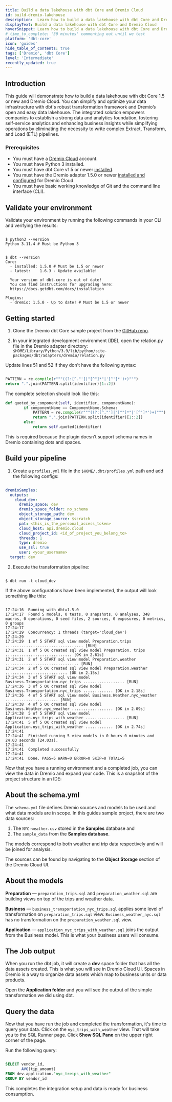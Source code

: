 ```yaml
---
title: Build a data lakehouse with dbt Core and Dremio Cloud
id: build-dremio-lakehouse
description:  Learn how to build a data lakehouse with dbt Core and Dremio Cloud.
displayText: Build a data lakehouse with dbt Core and Dremio Cloud
hoverSnippet: Learn how to build a data lakehouse with dbt Core and Dremio Cloud
# time_to_complete: '30 minutes' commenting out until we test
platform: 'dbt-core'
icon: 'guides'
hide_table_of_contents: true
tags: ['Dremio', 'dbt Core']
level: 'Intermediate'
recently_updated: true
---
```

## Introduction

This guide will demonstrate how to build a data lakehouse with dbt Core 1.5 or new and Dremio Cloud. You can simplify and optimize your data infrastructure with dbt's robust transformation framework and Dremio’s open and easy data lakehouse. The integrated solution empowers companies to establish a strong data and analytics foundation, fostering self-service analytics and enhancing business insights while simplifying operations by eliminating the necessity to write complex Extract, Transform, and Load (ETL) pipelines. 

### Prerequisites

* You must have a [Dremio Cloud](https://docs.dremio.com/cloud/) account.
* You must have Python 3 installed.
* You must have dbt Core v1.5 or newer [installed](/docs/core/installation). 
* You must have the Dremio adapter 1.5.0 or newer [installed and configured](/docs/core/connect-data-platform/dremio-setup) for Dremio Cloud.
* You must have basic working knowledge of Git and the command line interface (CLI).

## Validate your environment 

Validate your environment by running the following commands in your CLI and verifying the results:

```shell

$ python3 --version
Python 3.11.4 # Must be Python 3

```

```shell

$ dbt --version
Core:
  - installed: 1.5.0 # Must be 1.5 or newer
  - latest:    1.6.3 - Update available!

  Your version of dbt-core is out of date!
  You can find instructions for upgrading here:
  https://docs.getdbt.com/docs/installation

Plugins:
  - dremio: 1.5.0 - Up to date! # Must be 1.5 or newer

```

## Getting started

1. Clone the Dremio dbt Core sample project from the [GitHub repo](https://github.com/dremio-brock/DremioDBTSample/tree/master/dremioSamples).

2. In your integrated development environment (IDE), open the relation.py file in the Dremio adapter directory:
  `$HOME/Library/Python/3.9/lib/python/site-packages/dbt/adapters/dremio/relation.py`

Update lines 51 and 52 if they don't have the following syntax:

```python

PATTERN = re.compile(r"""((?:[^."']|"[^"]*"|'[^']*')+)""")
return ".".join(PATTERN.split(identifier)[1::2])

```

The complete selection should look like this:

```python
def quoted_by_component(self, identifier, componentName):
        if componentName == ComponentName.Schema:
            PATTERN = re.compile(r"""((?:[^."']|"[^"]*"|'[^']*')+)""")
            return ".".join(PATTERN.split(identifier)[1::2])
        else:
            return self.quoted(identifier)

```

This is required because the plugin doesn’t support schema names in Dremio containing dots and spaces.

## Build your pipeline

1. Create a `profiles.yml` file in the `$HOME/.dbt/profiles.yml` path and add the following configs:

```yaml

dremioSamples:
  outputs:
    cloud_dev:
      dremio_space: dev
      dremio_space_folder: no_schema
      object_storage_path: dev
      object_storage_source: $scratch
      pat: <this_is_the_personal_access_token>
      cloud_host: api.dremio.cloud
      cloud_project_id: <id_of_project_you_belong_to>
      threads: 1
      type: dremio
      use_ssl: true
      user: <your_username>
  target: dev

  ```

  2. Execute the transformation pipeline: 

  ```shell

  $ dbt run -t cloud_dev

  ```

  If the above configurations have been implemented, the output will look something like this:

```shell

17:24:16  Running with dbt=1.5.0
17:24:17  Found 5 models, 0 tests, 0 snapshots, 0 analyses, 348 macros, 0 operations, 0 seed files, 2 sources, 0 exposures, 0 metrics, 0 groups
17:24:17
17:24:29  Concurrency: 1 threads (target='cloud_dev')
17:24:29
17:24:29  1 of 5 START sql view model Preparation.trips .................................. [RUN]
17:24:31  1 of 5 OK created sql view model Preparation. trips ............................. [OK in 2.61s]
17:24:31  2 of 5 START sql view model Preparation.weather ................................ [RUN]
17:24:34  2 of 5 OK created sql view model Preparation.weather ........................... [OK in 2.15s]
17:24:34  3 of 5 START sql view model Business.Transportation.nyc_trips .................. [RUN]
17:24:36  3 of 5 OK created sql view model Business.Transportation.nyc_trips ............. [OK in 2.18s]
17:24:36  4 of 5 START sql view model Business.Weather.nyc_weather ....................... [RUN]
17:24:38  4 of 5 OK created sql view model Business.Weather.nyc_weather .................. [OK in 2.09s]
17:24:38  5 of 5 START sql view model Application.nyc_trips_with_weather ................. [RUN]
17:24:41  5 of 5 OK created sql view model Application.nyc_trips_with_weather ............ [OK in 2.74s]
17:24:41
17:24:41  Finished running 5 view models in 0 hours 0 minutes and 24.03 seconds (24.03s).
17:24:41
17:24:41  Completed successfully
17:24:41
17:24:41  Done. PASS=5 WARN=0 ERROR=0 SKIP=0 TOTAL=5

```

Now that you have a running environment and a completed job, you can view the data in Dremio and expand your code. This is a snapshot of the project structure in an IDE:

<Lightbox src="/img/guides/dremio/dremio-cloned-repo.png" title="Cloned repo in an IDE"/>

## About the schema.yml

The `schema.yml` file defines Dremio sources and models to be used and what data models are in scope. In this guides sample project, there are two data sources: 

1. The `NYC-weather.csv` stored in the **Samples** database and 
2. The `sample_data` from the **Samples database**.

The models correspond to both weather and trip data respectively and will be joined for analysis. 

The sources can be found by navigating to the **Object Storage** section of the Dremio Cloud UI.

<Lightbox src="/img/guides/dremio/dremio-nyc-weather.png" title="NYC-weather.csv location in Dremio Cloud"/>

## About the models

**Preparation** &mdash; `preparation_trips.sql` and `preparation_weather.sql` are building views on top of the trips and weather data.

**Business** &mdash; `business_transportation_nyc_trips.sql` applies some level of transformation on `preparation_trips.sql` view. `Business_weather_nyc.sql` has no transformation on the `preparation_weather.sql` view. 

**Application** &mdash; `application_nyc_trips_with_weather.sql` joins the output from the Business model. This is what your business users will consume.

## The Job output

When you run the dbt job, it will create a **dev** space folder that has all the data assets created. This is what you will see in Dremio Cloud UI. Spaces in Dremio is a way to organize data assets which map to business units or data products.

<Lightbox src="/img/guides/dremio/dremio-dev-space.png" title="Dremio Cloud dev space"/>

Open the **Application folder** and you will see the output of the simple transformation we did using dbt.

<Lightbox src="/img/guides/dremio/dremio-dev-application.png" title="Application folder transformation output"/>

## Query the data

Now that you have run the job and completed the transformation, it's time to query your data. Click on the `nyc_trips_with_weather` view. That will take you to the SQL Runner page. Click **Show SQL Pane** on the upper right corner of the page. 

Run the following query:

```sql

SELECT vendor_id,
       AVG(tip_amount)
FROM dev.application."nyc_treips_with_weather"
GROUP BY vendor_id

```

<Lightbox src="/img/guides/dremio/dremio-test-results.png" width="70%"  title="Sample output from SQL query"/>

This completes the integration setup and data is ready for business consumption.
